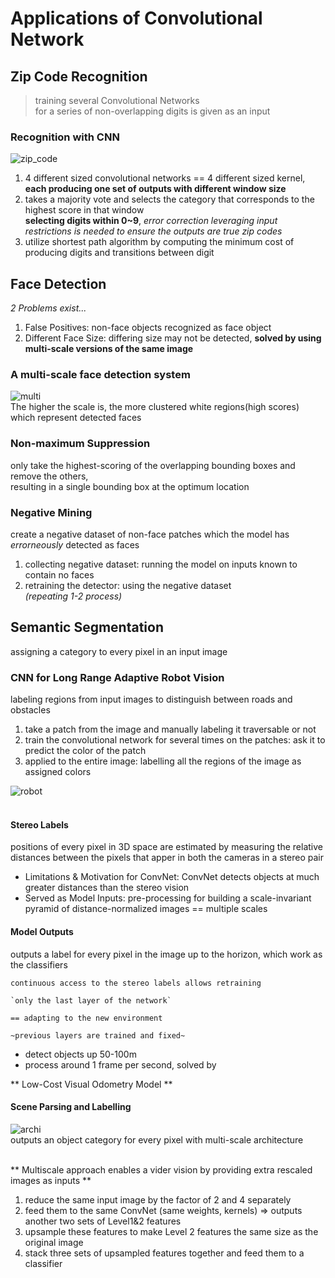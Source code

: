 # Applications of Convolutional Network

## Zip Code Recognition

> training several Convolutional Networks   
> for a series of non-overlapping digits is given as an input   

### Recognition with CNN
![zip_code](https://atcold.github.io/pytorch-Deep-Learning/images/week06/06-1/O1IN3JD.png)   
1. 4 different sized convolutional networks == 4 different sized kernel,   
  __each producing one set of outputs with different window size__   
2. takes a majority vote and selects the category that corresponds to the highest score in that window   
  __selecting digits within 0~9__, _error correction leveraging input restrictions is needed to ensure the outputs are true zip codes_   
3. utilize shortest path algorithm by computing the minimum cost of producing digits and transitions between digit   

## Face Detection

_2 Problems exist..._   
1. False Positives: non-face objects recognized as face object   
2. Different Face Size: differing size may not be detected, __solved by using multi-scale versions of the same image__   

### A multi-scale face detection system
![multi](https://atcold.github.io/pytorch-Deep-Learning/images/week06/06-1/CQ8T00O.png)   
The higher the scale is, the more clustered white regions(high scores) which represent detected faces   

### Non-maximum Suppression

only take the highest-scoring of the overlapping bounding boxes and remove the others,   
resulting in a single bounding box at the optimum location

### Negative Mining

create a negative dataset of non-face patches which the model has _errorneously_ detected as faces   
  1. collecting negative dataset: running the model on inputs known to contain no faces
  2. retraining the detector: using the negative dataset   
  _(repeating 1-2 process)_

## Semantic Segmentation
assigning a category to every pixel in an input image

### CNN for Long Range Adaptive Robot Vision

labeling regions from input images to distinguish between roads and obstacles   
  1. take a patch from the image and manually labeling it traversable or not
  2. train the convolutional network for several times on the patches: ask it to predict the color of the patch   
  3. applied to the entire image: labelling all the regions of the image as assigned colors   
  
![robot](https://atcold.github.io/pytorch-Deep-Learning/images/week06/06-1/5mM7dTT.png)   
<br>

#### Stereo Labels
positions of every pixel in 3D space are estimated by measuring the relative distances between the pixels that apper in both the cameras in a stereo pair   
  - Limitations & Motivation for ConvNet: ConvNet detects objects at much greater distances than the stereo vision
  - Served as Model Inputs: pre-processing for building a scale-invariant pyramid of distance-normalized images == multiple scales   

#### Model Outputs
outputs a label for every pixel in the image up to the horizon, which work as the classifiers

```
continuous access to the stereo labels allows retraining 

`only the last layer of the network`

== adapting to the new environment   

~previous layers are trained and fixed~
```

* detect objects up 50-100m   
* process around 1 frame per second, solved by 

** Low-Cost Visual Odometry Model **   

#### Scene Parsing and Labelling
![archi](https://atcold.github.io/pytorch-Deep-Learning/images/week06/06-1/VpVbkl5.jpg)   
outputs an object category for every pixel with multi-scale architecture   
<br>

** Multiscale approach enables a vider vision by providing extra rescaled images as inputs **   

  1. reduce the same input image by the factor of 2 and 4 separately
  2. feed them to the same ConvNet (same weights, kernels) => outputs another two sets of Level1&2 features
  3. upsample these features to make Level 2 features the same size as the original image
  4. stack three sets of upsampled features together and feed them to a classifier
  
  



